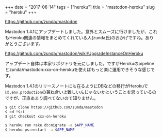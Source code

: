 +++
date = "2017-06-14"
tags = ["heroku"]
title = "mastodon-heroku"
slug = "heroku"
+++

https://github.com/zunda/mastodon

Mastodon 1.4.1にアップデートしました。意外とスムーズに行けましたが、これもHeroku関連の情報をまとめてくれている人(zunda氏)のおかげですね。ありがとうございます。

https://github.com/zunda/mastodon/wiki/UpgradeInstanceOnHeroku

アップデート自体は本家リポジトリを元にしました。ですがHerokuのpipelineとzunda/mastodon:xxx-on-herokuを使えばもっと楽に運用できそうな感じです。

Mastodon 1.4.1のリリースノートにも在るようにDBなどの移行がHerokuでは`.env.production`の兼ね合い上難しいんじゃないかということを思っているのですが、正直あまり調べてないので知りません。

```bash
$ git clone https://github.com/zunda/mastodon
$ cd !$:t
$ git checkout xxx-on-heroku

$ heroku run rake db:migrate -a $APP_NAME
$ heroku ps:restart -a $APP_NAME
```
	  
